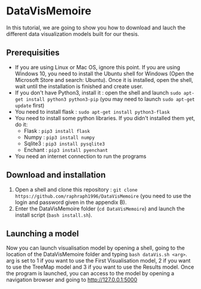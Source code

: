 # DataVisMemoire
In this tutorial, we are going to show you how to download and lauch the different data visualization models built for our thesis.
## Prerequisities
* If you are using Linux or Mac OS, ignore this point. If you are using Windows 10, you need to install the Ubuntu shell for Windows (Open the Microsoft Store and search: Ubuntu). Once it is installed, open the shell, wait until the installation is finished and create user.
* If you don't have Python3, install it : open the shell and launch `sudo apt-get install python3 python3-pip` (you may need to launch `sudo apt-get update` first)
* You need to install flask : `sudo apt-get install python3-flask`
* You need to install some python libraries. If you didn't installed them yet, do it:
  * Flask : `pip3 install flask`
  * Numpy : `pip3 install numpy`
  * Sqlite3 : `pip3 install pysqlite3`
  * Enchant : `pip3 install pyenchant`
* You need an internet connection to run the programs
## Download and installation
1. Open a shell and clone this repository : `git clone https://github.com/raphraph1996/DataVisMemoire` (you need to use the login and password given in the appendix B).
2. Enter the DataVisMemoire folder (`cd DataVisMemoire`) and launch the install script (`bash install.sh`).
## Launching a model
Now you can launch visualisation model by opening a shell, going to the location of the DataVisMemoire folder and typing `bash dataVis.sh <arg>`. arg is set to 1 if you want to use the First Visualisation model, 2 if you want to use the TreeMap model and 3 if you want to use the Results model.
Once the program is launched, you can access to the model by opening a navigation browser and going to http://127.0.0.1:5000
